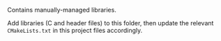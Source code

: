 Contains manually-managed libraries.

Add libraries (C and header files) to this folder, then update the relevant
`CMakeLists.txt` in this project files accordingly.